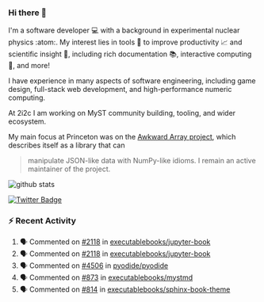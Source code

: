 ### Hi there 👋 

I'm a software developer 💻 with a background in experimental nuclear physics :atom:. My interest lies in tools :wrench: to improve productivity :chart_with_upwards_trend: and scientific insight :telescope:, including rich documentation 📚, interactive computing 🧮, and more! 

I have experience in many aspects of software engineering, including game design, full-stack web development, and high-performance numeric computing. 

At 2i2c I am working on MyST community building, tooling, and wider ecosystem. 

My main focus at Princeton was on the [Awkward Array project](awkward-array.org/), which describes itself as a library that can 
> manipulate JSON-like data with NumPy-like idioms. I remain an active maintainer of the project. 

![github stats](https://github-readme-stats.vercel.app/api?username=agoose77&show_icons=true&hide_rank=true&hide_title=true&bg_color=30,e76445,904e95&text_color=efe3ec&icon_color=efe3ec)
<!--
**agoose77/agoose77** is a ✨ _special_ ✨ repository because its `README.md` (this file) appears on your GitHub profile.

Here are some ideas to get you started:

- 🔭 I’m currently working on ...
- 🌱 I’m currently learning ...
- 👯 I’m looking to collaborate on ...
- 🤔 I’m looking for help with ...
- 💬 Ask me about ...
- 📫 How to reach me: ...
- 😄 Pronouns: ...
- ⚡ Fun fact: ...
-->

[![Twitter Badge](https://img.shields.io/twitter/follow/agoose77?style=flat-square&logo=Twitter&logoColor=white&color=cornflowerblue)](https://twitter.com/agoose77)

### :zap: Recent Activity

<!--START_SECTION:activity-->
1. 🗣 Commented on [#2118](https://github.com/executablebooks/jupyter-book/issues/2118#issuecomment-1936732701) in [executablebooks/jupyter-book](https://github.com/executablebooks/jupyter-book)
2. 🗣 Commented on [#2118](https://github.com/executablebooks/jupyter-book/issues/2118#issuecomment-1936715518) in [executablebooks/jupyter-book](https://github.com/executablebooks/jupyter-book)
3. 🗣 Commented on [#4506](https://github.com/pyodide/pyodide/issues/4506#issuecomment-1936673035) in [pyodide/pyodide](https://github.com/pyodide/pyodide)
4. 🗣 Commented on [#873](https://github.com/executablebooks/mystmd/pull/873#issuecomment-1936572009) in [executablebooks/mystmd](https://github.com/executablebooks/mystmd)
5. 🗣 Commented on [#814](https://github.com/executablebooks/sphinx-book-theme/pull/814#issuecomment-1935854928) in [executablebooks/sphinx-book-theme](https://github.com/executablebooks/sphinx-book-theme)
<!--END_SECTION:activity-->
